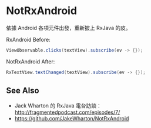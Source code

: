 # NotRxAndroid

依據 Android 各項元件出發，重新披上 RxJava 的皮。

RxAndroid Before:

```java
ViewObservable.clicks(textView).subscribe(ev -> {});
```

NotRxAndroid After:

```java
RxTextView.textChanged(textView).subscribe(ev -> {});
```

## See Also

* Jack Wharton 的 RxJava 電台訪談： http://fragmentedpodcast.com/episodes/7/
* https://github.com/JakeWharton/NotRxAndroid
